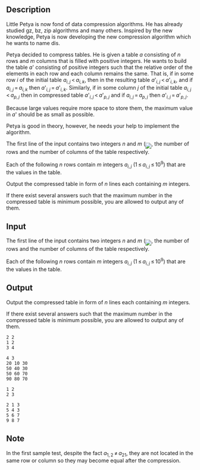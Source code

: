 ## Description

<div><p>Little Petya is now fond of data compression algorithms. He has already studied <span class="tex-font-style-it">gz</span>, <span class="tex-font-style-it">bz</span>, <span class="tex-font-style-it">zip</span> algorithms and many others. Inspired by the new knowledge, Petya is now developing the new compression algorithm which he wants to name <span class="tex-font-style-it">dis</span>.</p><p>Petya decided to compress tables. He is given a table <span class="tex-span"><i>a</i></span> consisting of <span class="tex-span"><i>n</i></span> rows and <span class="tex-span"><i>m</i></span> columns that is filled with positive integers. He wants to build the table <span class="tex-span"><i>a</i>'</span> consisting of positive integers such that the relative order of the elements in each row and each column remains the same. That is, if in some row <span class="tex-span"><i>i</i></span> of the initial table <span class="tex-span"><i>a</i><sub class="lower-index"><i>i</i>, <i>j</i></sub> &lt; <i>a</i><sub class="lower-index"><i>i</i>, <i>k</i></sub></span>, then in the resulting table <span class="tex-span"><i>a</i>'<sub class="lower-index"><i>i</i>, <i>j</i></sub> &lt; <i>a</i>'<sub class="lower-index"><i>i</i>, <i>k</i></sub></span>, and if <span class="tex-span"><i>a</i><sub class="lower-index"><i>i</i>, <i>j</i></sub> = <i>a</i><sub class="lower-index"><i>i</i>, <i>k</i></sub></span> then <span class="tex-span"><i>a</i>'<sub class="lower-index"><i>i</i>, <i>j</i></sub> = <i>a</i>'<sub class="lower-index"><i>i</i>, <i>k</i></sub></span>. Similarly, if in some column <span class="tex-span"><i>j</i></span> of the initial table <span class="tex-span"><i>a</i><sub class="lower-index"><i>i</i>, <i>j</i></sub> &lt; <i>a</i><sub class="lower-index"><i>p</i>, <i>j</i></sub></span> then in compressed table <span class="tex-span"><i>a</i>'<sub class="lower-index"><i>i</i>, <i>j</i></sub> &lt; <i>a</i>'<sub class="lower-index"><i>p</i>, <i>j</i></sub></span> and if <span class="tex-span"><i>a</i><sub class="lower-index"><i>i</i>, <i>j</i></sub> = <i>a</i><sub class="lower-index"><i>p</i>, <i>j</i></sub></span> then <span class="tex-span"><i>a</i>'<sub class="lower-index"><i>i</i>, <i>j</i></sub> = <i>a</i>'<sub class="lower-index"><i>p</i>, <i>j</i></sub></span>. </p><p>Because large values require more space to store them, the maximum value in <span class="tex-span"><i>a</i>'</span> should be as small as possible.</p><p>Petya is good in theory, however, he needs your help to implement the algorithm.</p></div><div class="input-specification"><p>The first line of the input contains two integers <span class="tex-span"><i>n</i></span> and <span class="tex-span"><i>m</i></span> (<img align="middle" class="tex-formula" src="file://WaWJG8ZL.png" style="max-width: 100.0%;max-height: 100.0%;">, the number of rows and the number of columns of the table respectively.</p><p>Each of the following <span class="tex-span"><i>n</i></span> rows contain <span class="tex-span"><i>m</i></span> integers <span class="tex-span"><i>a</i><sub class="lower-index"><i>i</i>, <i>j</i></sub></span> <span class="tex-span">(1 ≤ <i>a</i><sub class="lower-index"><i>i</i>, <i>j</i></sub> ≤ 10<sup class="upper-index">9</sup>)</span> that are the values in the table.</p></div><div class="output-specification"><p>Output the compressed table in form of <span class="tex-span"><i>n</i></span> lines each containing <span class="tex-span"><i>m</i></span> integers.</p><p>If there exist several answers such that the maximum number in the compressed table is minimum possible, you are allowed to output any of them.</p></div>

## Input

<p>The first line of the input contains two integers <span class="tex-span"><i>n</i></span> and <span class="tex-span"><i>m</i></span> (<img align="middle" class="tex-formula" src="file://WaWJG8ZL.png" style="max-width: 100.0%;max-height: 100.0%;">, the number of rows and the number of columns of the table respectively.</p><p>Each of the following <span class="tex-span"><i>n</i></span> rows contain <span class="tex-span"><i>m</i></span> integers <span class="tex-span"><i>a</i><sub class="lower-index"><i>i</i>, <i>j</i></sub></span> <span class="tex-span">(1 ≤ <i>a</i><sub class="lower-index"><i>i</i>, <i>j</i></sub> ≤ 10<sup class="upper-index">9</sup>)</span> that are the values in the table.</p>

## Output

<p>Output the compressed table in form of <span class="tex-span"><i>n</i></span> lines each containing <span class="tex-span"><i>m</i></span> integers.</p><p>If there exist several answers such that the maximum number in the compressed table is minimum possible, you are allowed to output any of them.</p>





```input1
2 2
1 2
3 4

```




```input2
4 3
20 10 30
50 40 30
50 60 70
90 80 70

```




```output1
1 2
2 3

```




```output2
2 1 3
5 4 3
5 6 7
9 8 7

```



## Note

<p>In the first sample test, despite the fact <span class="tex-span"><i>a</i><sub class="lower-index">1, 2</sub> ≠ <i>a</i><sub class="lower-index">21</sub></span>, they are not located in the same row or column so they may become equal after the compression.</p>
